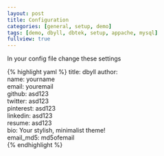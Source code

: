 ```yaml
---
layout: post
title: Configuration
categories: [general, setup, demo]
tags: [demo, dbyll, dbtek, setup, appache, mysql]
fullview: true
---
```


In your config file change these settings

{% highlight yaml %}
title: dbyll
author:  
  name: yourname  
  email: youremail  
  github: asd123  
  twitter: asd123  
  pinterest: asd123  
  linkedin: asd123  
  resume: asd123  
  bio: Your stylish,  minimalist theme!  
  email_md5: md5ofemail  
{% endhighlight %}